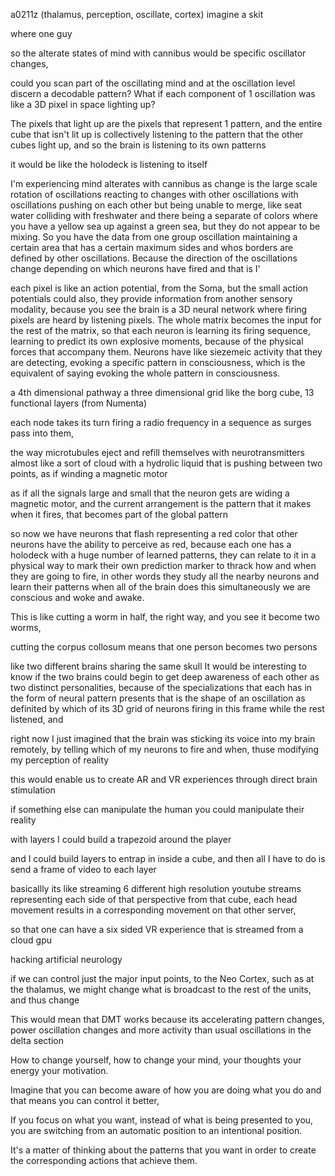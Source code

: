 a0211z
(thalamus, perception, oscillate, cortex) imagine a skit

where one guy 

so the alterate states of mind with cannibus would be specific oscillator changes, 

could you scan part of the oscillating mind
and at the oscillation level discern a decodable pattern? What if each component of 1 oscillation was like a 3D pixel in space lighting up?

The pixels that light up are the pixels that represent 1 pattern, and the entire cube that isn't lit up is collectively listening to the pattern that the other cubes light up, and so the brain is listening to its own patterns

it would be like the holodeck is listening to itself

I'm experiencing mind alterates with cannibus as change is the large scale rotation of oscillations reacting to changes with other oscillations with oscillations pushing on each other but being unable to merge, like seat water colliding with freshwater and there being a separate of colors where you have a yellow sea up against a green sea, but they do not appear to be mixing.
So you have the data from one group oscillation maintaining a certain area that has a certain maximum sides and whos borders are defined by other oscillations. Because the direction of the oscillations change depending on which neurons have fired and that is I'

each pixel is like an action potential, from the Soma, but the small action potentials could also, they provide information from another sensory modality, because you see the brain is a 3D neural network where firing pixels are heard by listening pixels. The whole matrix becomes the input for the rest of the matrix, so that each neuron is learning its firing sequence, learning to predict its own explosive moments, because of the physical forces that accompany them. Neurons have like siezemeic activity that they are detecting, evoking a specific pattern in consciousness, which is the equivalent of saying evoking the whole pattern in consciousness.

a 4th dimensional pathway
a three dimensional grid like the borg cube, 13 functional layers (from Numenta)

each node takes its turn firing a radio frequency in a sequence as surges pass into them,

the way microtubules eject and refill themselves with neurotransmitters almost like a sort of cloud with a hydrolic liquid that is pushing between two points, as if winding a magnetic motor

as if all the signals large and small  that the neuron gets are widing a magnetic motor, and the current arrangement is the pattern that it makes when it fires, that becomes part of the global pattern

so now we have neurons that flash representing a red color that other neurons have the ability to perceive as red, because each one has a holodeck with a huge number of learned patterns, they can relate to it in a physical way to mark their own prediction marker to thrack how and when they are going to fire, in other words they study all the nearby neurons and learn their patterns
when all of the brain does this simultaneously we are conscious and woke and awake.

This is like cutting a worm in half, the right way, and you see it become two worms,

cutting the corpus collosum means that one person becomes two persons

like two different brains sharing the same skull
It would be interesting to know if the two brains could begin to get deep awareness of each other as two distinct personalities, because of the specializations that each has in the form of neural pattern presents that is the shape of an oscillation as definited by which of its 3D grid of neurons firing in this frame while the rest listened, and 

right now I just imagined that the brain was sticking its voice into my brain remotely, by telling which of my neurons to fire and when, thuse modifying my perception of reality

this would enable us to create AR and VR experiences through direct brain stimulation

if something else can manipulate the human you could manipulate their reality

with layers I could build a trapezoid around the player

and I could build layers to entrap in inside a cube, and then all I have to do is send a frame of video to each layer

basicallly its like streaming 6 different high resolution youtube streams representing each side of that perspective from that cube, each head movement results in a corresponding movement on that other server, 

so that one can have a six sided VR experience that is streamed from a cloud gpu

hacking artificial neurology

if we can control just the major input points, to the Neo Cortex, such as at the thalamus, we might change what is broadcast to the rest of the units, and thus change

This would mean that DMT works because its accelerating pattern changes, power oscillation changes and more activity than usual oscillations in the delta section

How to change yourself, how to change your mind, your thoughts your energy your motivation.

Imagine that you can become aware of how you are doing what you do and that means you can control it better,

If you focus on what you want, instead of what is being presented to you, you are switching from an automatic position to an intentional position.

It's a matter of thinking about the patterns that you want in order to create the corresponding actions that achieve them.




